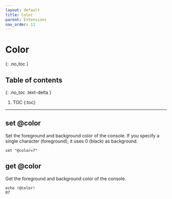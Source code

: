 ```yaml
---
layout: default
title: Color
parent: Extensions
nav_order: 11
---
```


# Color
{: .no_toc }

## Table of contents
{: .no_toc .text-delta }

1. TOC
{:toc}

---

## set @color
Set the foreground and background color of the console.
If you specify a single character (foreground),
it uses 0 (black) as background.

```batch
set "@color=7"

```

## get @color
Get the foreground and background color of the console.

```batch
echo !@color!
07

```
